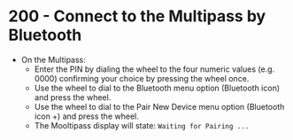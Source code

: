 # 200 - Connect to the Multipass by Bluetooth

- On the Multipass:
  - Enter the PIN by dialing the wheel to the four numeric values (e.g. 0000) confirming your choice by pressing the wheel once.
  - Use the wheel to dial to the Bluetooth menu option (Bluetooth icon) and press the wheel.
  - Use the wheel to dial to the Pair New Device menu option (Bluetooth icon +) and press the wheel.
  - The Mooltipass display will state: ```Waiting for Pairing ...```
